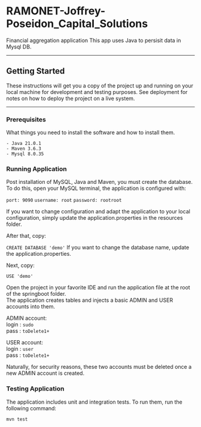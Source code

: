 # RAMONET-Joffrey-Poseidon_Capital_Solutions
Financial aggregation application
This app uses Java to persisit data in Mysql DB.
***
## Getting Started
These instructions will get you a copy of the project up and running on your local machine for development and testing purposes. See deployment for notes on how to deploy the project on a live system.
***
### Prerequisites
What things you need to install the software and how to install them.

    - Java 21.0.1  
    - Maven 3.6.3  
    - Mysql 8.0.35  

### Running Application
Post installation of MySQL, Java and Maven, you must create the database. 
To do this, open your MySQL terminal, the application is configured with:

`port: 9090`
`username: root`
`password: rootroot`

If you want to change configuration and adapt the application to your local configuration, simply update the application.properties in the resources folder.

After that, copy:

`CREATE DATABASE 'demo'`
If you want to change the database name, update the application.properties.

Next, copy:

`USE 'demo'`

Open the project in your favorite IDE and run the application file at the root of the springboot folder.  
The application creates tables and injects a basic ADMIN and USER accounts into them.

ADMIN account:  
login : `sudo`  
pass : `toDelete1+`  

USER account:  
login : `user`  
pass : `toDelete1+`  

Naturally, for security reasons, these two accounts must be deleted once a new ADMIN account is created.

### Testing Application
The application includes unit and integration tests. To run them, run the following command:

`mvn test`
